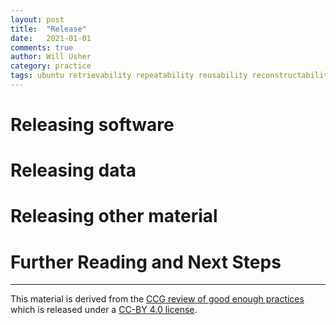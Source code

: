 ```yaml
---
layout: post
title:  "Release"
date:   2021-01-01
comments: true
author: Will Usher
category: practice
tags: ubuntu retrievability repeatability reusability reconstructability auditability
---
```




# Releasing software


# Releasing data


# Releasing other material



# Further Reading and Next Steps



---

This material is derived from the [CCG review of good enough practices][1] which is released under a [CC-BY 4.0 license][2].

[1]: https://doi.org/10.5281/zenodo.5911546 "Usher, William, Beltramo, Agnese, Gardumi, Francesco, Martin, Viktoria, & Petrarulo, Luca. (2022). CCG Platform - Body of Knowledge: Review of Good Practice (1.3). Zenodo. https://doi.org/10.5281/zenodo.5911546"

[2]: https://creativecommons.org/licenses/by/4.0/legalcode

[3]: https://doi.org/10.1371/journal.pcbi.1003285 "G. K. Sandve, A. Nekrutenko, J. Taylor, and E. Hovig, ‘Ten Simple Rules for Reproducible Computational Research’, PLOS Computational Biology, vol. 9, no. 10, p. e1003285, Oct. 2013, doi: 10.1371/journal.pcbi.1003285."

[4]: https://specs.frictionlessdata.io/data-package/ "Frictionless Data Package"

[5]: https://git-lfs.github.com/ "Git Large-File-System"

[6]: https://dvc.org/ "DVC"

[7]: https://coderefinery.org "CodeRefinery"

[8]: https://coderefinery.org/git-intro/ "Intro to Git"

[9]: https://software-carpentry.org/ "Software Carpentry"

[10]: http://swcarpentry.github.io/git-novice "Version Control with Git"